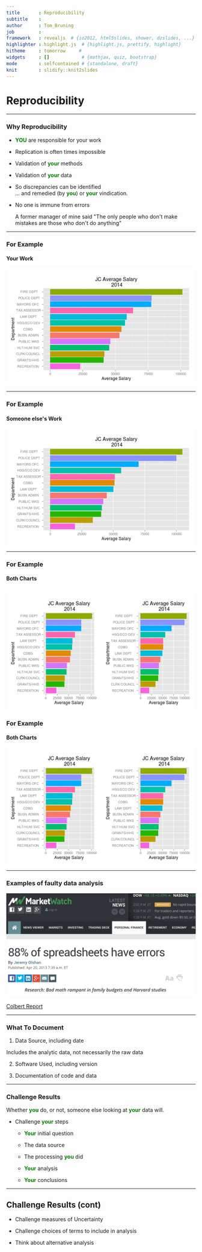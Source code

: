 ```yaml
---
title       : Reproducibility
subtitle    : 
author      : Tom_Bruning
job         : 
framework   : revealjs  # {io2012, html5slides, shower, dzslides, ...}
highlighter : highlight.js  # {highlight.js, prettify, highlight}
hitheme     : tomorrow     # 
widgets     : []            # {mathjax, quiz, bootstrap}
mode        : selfcontained # {standalone, draft}
knit        : slidify::knit2slides
---
```

   
# Reproducibility  

---
### Why Reproducibility

- <span style="color:green; font-weight:bold">YOU</span> are responsible for your work
- Replication is often times impossible

- Validation of <span style="color:green; font-weight:bold">your</span> methods

- Validation of <span style="color:green; font-weight:bold">your</span>  data

- So discrepancies can be identified  
    ... and remedied (by <span style="color:green; font-weight:bold">you</span>) or <span style="color:green; font-weight:bold">your</span> vindication.

- No one is immune from errors

    A former manager of mine said "The only people who don't make mistakes are those who don't do anything"

---
### For Example
#### Your Work
![Your Work](./assets/img/plot1.png)

---
### For Example
#### Someone else's Work
![Your Work](./assets/img/plot2.png)

---
### For Example
#### Both Charts
![Your Work](./assets/img/plot3.png)
---
### For Example
#### Both Charts
![Your Work](./assets/img/plot3.png)

---
### Examples of faulty data analysis

![Market Watch](./assets/img/ss_errors.png)

 [Colbert Report](http://on.cc.com/1rKue88 "Colbert Report")
 

---
### What To Document

1. Data Source, including date

  Includes the analytic data, not necessarily the raw data

2. Software Used, including version

3. Documentation of code and data

---
### Challenge Results

Whether <span style="color:green; font-weight:bold">you</span> do, or not, someone else looking at <span style="color:green; font-weight:bold">your</span> data will.

- Challenge <span style="color:green; font-weight:bold">your</span> steps

  - <span style="color:green; font-weight:bold">Your</span> initial question

  - The data source

  - The processing <span style="color:green; font-weight:bold">you</span> did

  - <span style="color:green; font-weight:bold">Your</span> analysis

  - <span style="color:green; font-weight:bold">Your</span> conclusions 

---
## Challenge Results (cont)

- Challenge measures of Uncertainty

- Challenge choices of terms to include in analysis

- Think about alternative analysis

